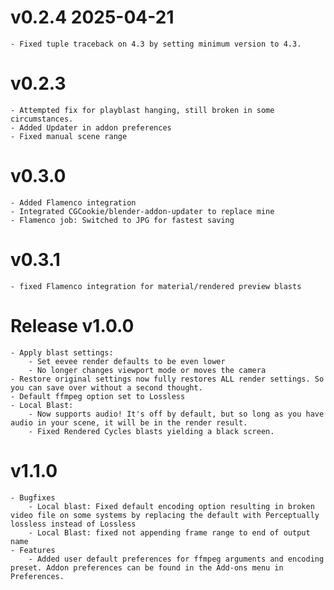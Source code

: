 # v0.2.4 2025-04-21
    - Fixed tuple traceback on 4.3 by setting minimum version to 4.3.

# v0.2.3
    - Attempted fix for playblast hanging, still broken in some circumstances.
    - Added Updater in addon preferences
    - Fixed manual scene range

# v0.3.0
    - Added Flamenco integration
    - Integrated CGCookie/blender-addon-updater to replace mine
    - Flamenco job: Switched to JPG for fastest saving   

# v0.3.1
    - fixed Flamenco integration for material/rendered preview blasts

# Release v1.0.0
    - Apply blast settings:
        - Set eevee render defaults to be even lower
        - No longer changes viewport mode or moves the camera
    - Restore original settings now fully restores ALL render settings. So you can save over without a second thought.
    - Default ffmpeg option set to Lossless
    - Local Blast:
        - Now supports audio! It's off by default, but so long as you have audio in your scene, it will be in the render result.
        - Fixed Rendered Cycles blasts yielding a black screen.

# v1.1.0
    - Bugfixes
        - Local blast: Fixed default encoding option resulting in broken video file on some systems by replacing the default with Perceptually lossless instead of Lossless
        - Local Blast: fixed not appending frame range to end of output name
    - Features
        - Added user default preferences for ffmpeg arguments and encoding preset. Addon preferences can be found in the Add-ons menu in Preferences.